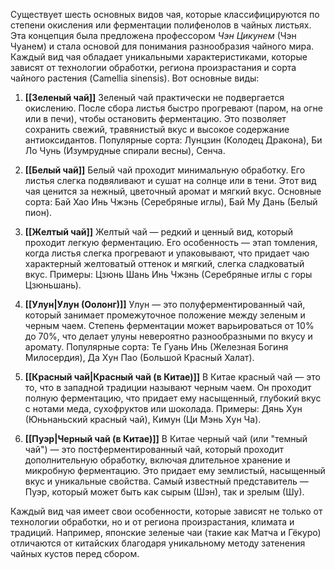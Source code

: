 Существует шесть основных видов чая, которые классифицируются по степени окисления или ферментации полифенолов в чайных листьях. Эта концепция была предложена профессором *Чэн Цикунем* (Чэн Чуанем) и стала основой для понимания разнообразия чайного мира. Каждый вид чая обладает уникальными характеристиками, которые зависят от технологии обработки, региона произрастания и сорта чайного растения (Camellia sinensis). Вот основные виды:

1. **[[Зеленый чай]]**
   Зеленый чай практически не подвергается окислению. После сбора листья быстро прогревают (паром, на огне или в печи), чтобы остановить ферментацию. Это позволяет сохранить свежий, травянистый вкус и высокое содержание антиоксидантов. Популярные сорта: Лунцзин (Колодец Дракона), Би Ло Чунь (Изумрудные спирали весны), Сенча.

2. **[[Белый чай]]**
   Белый чай проходит минимальную обработку. Его листья слегка подвяливают и сушат на солнце или в тени. Этот вид чая ценится за нежный, цветочный аромат и мягкий вкус. Основные сорта: Бай Хао Инь Чжэнь (Серебряные иглы), Бай Му Дань (Белый пион).

3. **[[Желтый чай]]**
   Желтый чай — редкий и ценный вид, который проходит легкую ферментацию. Его особенность — этап томления, когда листья слегка прогревают и упаковывают, что придает чаю характерный желтоватый оттенок и мягкий, слегка сладковатый вкус. Примеры: Цзюнь Шань Инь Чжэнь (Серебряные иглы с горы Цзюньшань).

4. **[[Улун|Улун (Оолонг)]]**
   Улун — это полуферментированный чай, который занимает промежуточное положение между зеленым и черным чаем. Степень ферментации может варьироваться от 10% до 70%, что делает улуны невероятно разнообразными по вкусу и аромату. Популярные сорта: Те Гуань Инь (Железная Богиня Милосердия), Да Хун Пао (Большой Красный Халат).

5. **[[Красный чай|Красный чай (в Китае)]]**
   В Китае красный чай — это то, что в западной традиции называют черным чаем. Он проходит полную ферментацию, что придает ему насыщенный, глубокий вкус с нотами меда, сухофруктов или шоколада. Примеры: Дянь Хун (Юньнаньский красный чай), Кимун (Ци Мэнь Хун Ча).

6. **[[Пуэр|Черный чай (в Китае)]]**
   В Китае черный чай (или "темный чай") — это постферментированный чай, который проходит дополнительную обработку, включая длительное хранение и микробную ферментацию. Это придает ему землистый, насыщенный вкус и уникальные свойства. Самый известный представитель — Пуэр, который может быть как сырым (Шэн), так и зрелым (Шу).

Каждый вид чая имеет свои особенности, которые зависят не только от технологии обработки, но и от региона произрастания, климата и традиций. Например, японские зеленые чаи (такие как Матча и Гёкуро) отличаются от китайских благодаря уникальному методу затенения чайных кустов перед сбором.
